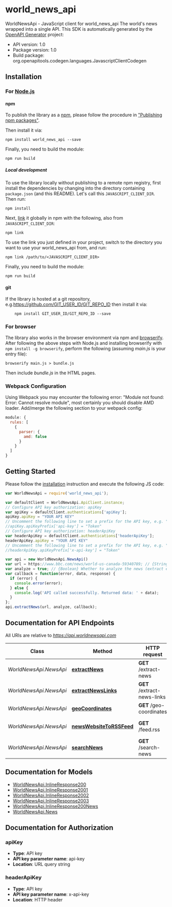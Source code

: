 # world_news_api

WorldNewsApi - JavaScript client for world_news_api
The world's news wrapped into a single API.
This SDK is automatically generated by the [OpenAPI Generator](https://openapi-generator.tech) project:

- API version: 1.0
- Package version: 1.0
- Build package: org.openapitools.codegen.languages.JavascriptClientCodegen

## Installation

### For [Node.js](https://nodejs.org/)

#### npm

To publish the library as a [npm](https://www.npmjs.com/), please follow the procedure in ["Publishing npm packages"](https://docs.npmjs.com/getting-started/publishing-npm-packages).

Then install it via:

```shell
npm install world_news_api --save
```

Finally, you need to build the module:

```shell
npm run build
```

##### Local development

To use the library locally without publishing to a remote npm registry, first install the dependencies by changing into the directory containing `package.json` (and this README). Let's call this `JAVASCRIPT_CLIENT_DIR`. Then run:

```shell
npm install
```

Next, [link](https://docs.npmjs.com/cli/link) it globally in npm with the following, also from `JAVASCRIPT_CLIENT_DIR`:

```shell
npm link
```

To use the link you just defined in your project, switch to the directory you want to use your world_news_api from, and run:

```shell
npm link /path/to/<JAVASCRIPT_CLIENT_DIR>
```

Finally, you need to build the module:

```shell
npm run build
```

#### git

If the library is hosted at a git repository, e.g.https://github.com/GIT_USER_ID/GIT_REPO_ID
then install it via:

```shell
    npm install GIT_USER_ID/GIT_REPO_ID --save
```

### For browser

The library also works in the browser environment via npm and [browserify](http://browserify.org/). After following
the above steps with Node.js and installing browserify with `npm install -g browserify`,
perform the following (assuming *main.js* is your entry file):

```shell
browserify main.js > bundle.js
```

Then include *bundle.js* in the HTML pages.

### Webpack Configuration

Using Webpack you may encounter the following error: "Module not found: Error:
Cannot resolve module", most certainly you should disable AMD loader. Add/merge
the following section to your webpack config:

```javascript
module: {
  rules: [
    {
      parser: {
        amd: false
      }
    }
  ]
}
```

## Getting Started

Please follow the [installation](#installation) instruction and execute the following JS code:

```javascript
var WorldNewsApi = require('world_news_api');

var defaultClient = WorldNewsApi.ApiClient.instance;
// Configure API key authorization: apiKey
var apiKey = defaultClient.authentications['apiKey'];
apiKey.apiKey = "YOUR API KEY"
// Uncomment the following line to set a prefix for the API key, e.g. "Token" (defaults to null)
//apiKey.apiKeyPrefix['api-key'] = "Token"
// Configure API key authorization: headerApiKey
var headerApiKey = defaultClient.authentications['headerApiKey'];
headerApiKey.apiKey = "YOUR API KEY"
// Uncomment the following line to set a prefix for the API key, e.g. "Token" (defaults to null)
//headerApiKey.apiKeyPrefix['x-api-key'] = "Token"

var api = new WorldNewsApi.NewsApi()
var url = https://www.bbc.com/news/world-us-canada-59340789; // {String} The url of the news.
var analyze = true; // {Boolean} Whether to analyze the news (extract entities etc.)
var callback = function(error, data, response) {
  if (error) {
    console.error(error);
  } else {
    console.log('API called successfully. Returned data: ' + data);
  }
};
api.extractNews(url, analyze, callback);

```

## Documentation for API Endpoints

All URIs are relative to *https://api.worldnewsapi.com*

Class | Method | HTTP request | Description
------------ | ------------- | ------------- | -------------
*WorldNewsApi.NewsApi* | [**extractNews**](docs/NewsApi.md#extractNews) | **GET** /extract-news | Extract News
*WorldNewsApi.NewsApi* | [**extractNewsLinks**](docs/NewsApi.md#extractNewsLinks) | **GET** /extract-news-links | Extract News Links
*WorldNewsApi.NewsApi* | [**geoCoordinates**](docs/NewsApi.md#geoCoordinates) | **GET** /geo-coordinates | Get Geo Coordinates
*WorldNewsApi.NewsApi* | [**newsWebsiteToRSSFeed**](docs/NewsApi.md#newsWebsiteToRSSFeed) | **GET** /feed.rss | News Website to RSS Feed
*WorldNewsApi.NewsApi* | [**searchNews**](docs/NewsApi.md#searchNews) | **GET** /search-news | Search News


## Documentation for Models

 - [WorldNewsApi.InlineResponse200](docs/InlineResponse200.md)
 - [WorldNewsApi.InlineResponse2001](docs/InlineResponse2001.md)
 - [WorldNewsApi.InlineResponse2002](docs/InlineResponse2002.md)
 - [WorldNewsApi.InlineResponse2003](docs/InlineResponse2003.md)
 - [WorldNewsApi.InlineResponse200News](docs/InlineResponse200News.md)
 - [WorldNewsApi.News](docs/News.md)


## Documentation for Authorization



### apiKey


- **Type**: API key
- **API key parameter name**: api-key
- **Location**: URL query string



### headerApiKey


- **Type**: API key
- **API key parameter name**: x-api-key
- **Location**: HTTP header

